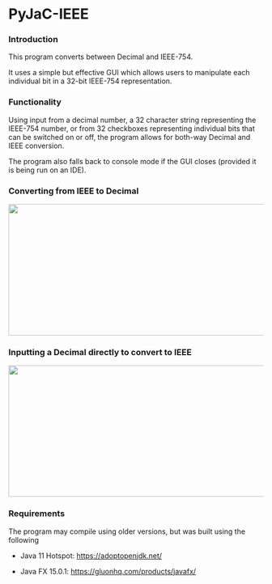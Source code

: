 # PyJaC-IEEE

### Introduction
This program converts between Decimal and IEEE-754.

It uses a simple but effective GUI which allows users to manipulate each individual bit in a 32-bit IEEE-754 representation.

### Functionality
Using input from a decimal number, a 32 character string representing the IEEE-754 number, or from 32 checkboxes representing individual bits that can be switched on or off, the program allows for both-way Decimal and IEEE conversion. 

The program also falls back to console mode if the GUI closes (provided it is being run on an IDE).

### Converting from IEEE to Decimal
<img src="https://challengepost-s3-challengepost.netdna-ssl.com/photos/production/software_photos/001/342/360/datas/original.gif" width=1070 height=260>
    
### Inputting a Decimal directly to convert to IEEE
<img src="https://challengepost-s3-challengepost.netdna-ssl.com/photos/production/software_photos/001/342/361/datas/original.gif" width=1070 height=260>

### Requirements

The program may compile using older versions, but was built using the following

* Java 11 Hotspot: https://adoptopenjdk.net/

* Java FX 15.0.1: https://gluonhq.com/products/javafx/

